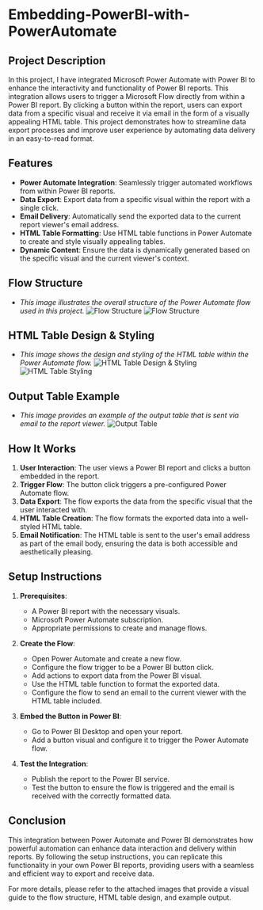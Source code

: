 # Embedding-PowerBI-with-PowerAutomate

## Project Description

In this project, I have integrated Microsoft Power Automate with Power BI to enhance the interactivity and functionality of Power BI reports. This integration allows users to trigger a Microsoft Flow directly from within a Power BI report. By clicking a button within the report, users can export data from a specific visual and receive it via email in the form of a visually appealing HTML table. This project demonstrates how to streamline data export processes and improve user experience by automating data delivery in an easy-to-read format.

## Features

- **Power Automate Integration**: Seamlessly trigger automated workflows from within Power BI reports.
- **Data Export**: Export data from a specific visual within the report with a single click.
- **Email Delivery**: Automatically send the exported data to the current report viewer's email address.
- **HTML Table Formatting**: Use HTML table functions in Power Automate to create and style visually appealing tables.
- **Dynamic Content**: Ensure the data is dynamically generated based on the specific visual and the current viewer's context.

## Flow Structure

- *This image illustrates the overall structure of the Power Automate flow used in this project.*
![Flow Structure](image_src/Capture.PNG)
![Flow Structure](image_src/Capture2.PNG)


## HTML Table Design & Styling

- *This image shows the design and styling of the HTML table within the Power Automate flow.*
![HTML Table Design & Styling](image_src/Capture4.PNG)
![HTML Table Styling](image_src/Capture5.PNG)


## Output Table Example

- *This image provides an example of the output table that is sent via email to the report viewer.*
![Output Table](image_src/Capture6.PNG)

## How It Works

1. **User Interaction**: The user views a Power BI report and clicks a button embedded in the report.
2. **Trigger Flow**: The button click triggers a pre-configured Power Automate flow.
3. **Data Export**: The flow exports the data from the specific visual that the user interacted with.
4. **HTML Table Creation**: The flow formats the exported data into a well-styled HTML table.
5. **Email Notification**: The HTML table is sent to the user's email address as part of the email body, ensuring the data is both accessible and aesthetically pleasing.

## Setup Instructions

1. **Prerequisites**:
    - A Power BI report with the necessary visuals.
    - Microsoft Power Automate subscription.
    - Appropriate permissions to create and manage flows.

2. **Create the Flow**:
    - Open Power Automate and create a new flow.
    - Configure the flow trigger to be a Power BI button click.
    - Add actions to export data from the Power BI visual.
    - Use the HTML table function to format the exported data.
    - Configure the flow to send an email to the current viewer with the HTML table included.

3. **Embed the Button in Power BI**:
    - Go to Power BI Desktop and open your report.
    - Add a button visual and configure it to trigger the Power Automate flow.

4. **Test the Integration**:
    - Publish the report to the Power BI service.
    - Test the button to ensure the flow is triggered and the email is received with the correctly formatted data.

## Conclusion

This integration between Power Automate and Power BI demonstrates how powerful automation can enhance data interaction and delivery within reports. By following the setup instructions, you can replicate this functionality in your own Power BI reports, providing users with a seamless and efficient way to export and receive data.

For more details, please refer to the attached images that provide a visual guide to the flow structure, HTML table design, and example output.
